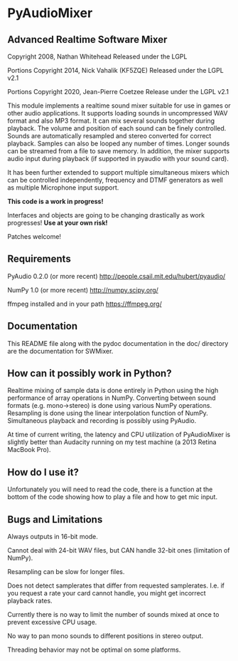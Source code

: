 PyAudioMixer
============

Advanced Realtime Software Mixer
--------------------------------

Copyright 2008, Nathan Whitehead 
Released under the LGPL

Portions Copyright 2014, Nick Vahalik (KF5ZQE)
Released under the LGPL v2.1

Portions Copyright 2020, Jean-Pierre Coetzee
Release under the LGPL v2.1

This module implements a realtime sound mixer suitable for use in
games or other audio applications.  It supports loading sounds in
uncompressed WAV format and also MP3 format.  It can mix several
sounds together during playback.  The volume and position of each
sound can be finely controlled.  Sounds are automatically resampled
and stereo converted for correct playback.  Samples can also be looped
any number of times.  Longer sounds can be streamed from a file to
save memory.  In addition, the mixer supports audio input during
playback (if supported in pyaudio with your sound card).

It has been further extended to support multiple simultaneous mixers
which can be controlled independently, frequency and DTMF generators
as well as multiple Microphone input support.

**This code is a work in progress!**

Interfaces and objects are going to be changing drastically as work 
progresses! **Use at your own risk!**

Patches welcome!

Requirements
------------

PyAudio 0.2.0 (or more recent)
http://people.csail.mit.edu/hubert/pyaudio/

NumPy 1.0 (or more recent)
http://numpy.scipy.org/

ffmpeg installed and in your path
https://ffmpeg.org/

Documentation
-------------

This README file along with the pydoc documentation in the doc/
directory are the documentation for SWMixer.


How can it possibly work in Python?
-----------------------------------

Realtime mixing of sample data is done entirely in Python using the
high performance of array operations in NumPy.  Converting between
sound formats (e.g. mono->stereo) is done using various NumPy
operations.  Resampling is done using the linear interpolation
function of NumPy.  Simultaneous playback and recording is possibly
using PyAudio.

At time of current writing, the latency and CPU utilization of 
PyAudioMixer is slightly better than Audacity running on my test
machine (a 2013 Retina MacBook Pro).


How do I use it?
----------------

Unfortunately you will need to read the code, there is a function
at the bottom of the code showing how to play a file and how to
get mic input.

Bugs and Limitations
--------------------

Always outputs in 16-bit mode.

Cannot deal with 24-bit WAV files, but CAN handle 32-bit ones
(limitation of NumPy).

Resampling can be slow for longer files.

Does not detect samplerates that differ from requested samplerates.
I.e.  if you request a rate your card cannot handle, you might get
incorrect playback rates.

Currently there is no way to limit the number of sounds mixed at once
to prevent excessive CPU usage.

No way to pan mono sounds to different positions in stereo output.

Threading behavior may not be optimal on some platforms.
